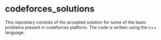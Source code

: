 # codeforces_solutions

This repositary consists of the accepted solution for some of the basic problems present in codeforces platform. The code is written using the c++ language.
